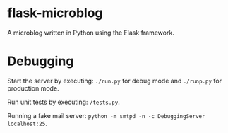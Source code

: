 flask-microblog
===================

A microblog written in Python using the Flask framework.

# Debugging

Start the server by executing: `./run.py` for debug mode and `./runp.py` for
production mode.

Run unit tests by executing: `/tests.py`.

Running a fake mail server: `python -m smtpd -n -c DebuggingServer localhost:25`.
